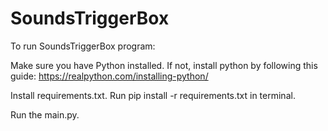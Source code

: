 # SoundsTriggerBox

To run SoundsTriggerBox program:

Make sure you have Python installed. If not, install python by following this guide: https://realpython.com/installing-python/

Install requirements.txt. Run pip install -r requirements.txt in terminal.

Run the main.py.
